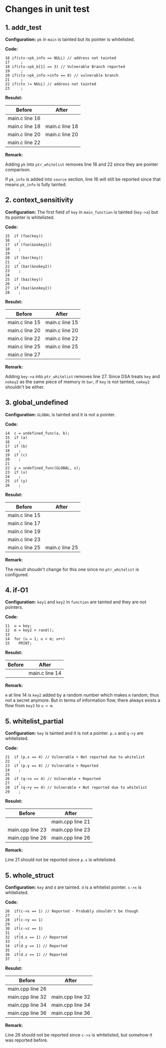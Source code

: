 # Changes in unit test

## 1. addr_test

**Configuration:** `pk` in `main` is tainted but its pointer is whitelisted.

**Code:**

```
16 if(ctx->pk_info == NULL) // address not tainted
17     ;
18 if(ctx->pk_b[1] == 3) // Vulnerable Branch reported
19     ;
20 if(ctx->pk_info->info == 0) // vulnerable branch
21     ;
22 if(ctx != NULL) // address not tainted
23     ;
```

**Resulst:**

|     Before     |      After     |
|----------------|----------------|
| main.c line 16 |                |
| main.c line 18 | main.c line 18 |
| main.c line 20 | main.c line 20 |
| main.c line 22 |                |

**Remark:**

Adding `pk` into `ptr_whitelist` removes line 16 and 22 since they are pointer comparison.

If `pk_info` is added into `source` section, line 16 will still be reported since that means `pk_info` is fully tainted.

## 2. context_sensitivity

**Configuration:** The first field of `key` in `main_function` is tainted (`key->a`) but its pointer is whitelisted.

**Code:**

```
15  if (foo(key))
16    ;
17  if (foo(&nokey1))
18    ;
19
20  if (bar(key))
21    ;
22  if (bar(&nokey2))
23    ;
24
25  if (baz(key))
26    ;
27  if (baz(&nokey2))
28    ;
```

**Resulst:**

|     Before     |      After     |
|----------------|----------------|
| main.c line 15 | main.c line 15 |
| main.c line 20 | main.c line 20 |
| main.c line 22 | main.c line 22 |
| main.c line 25 | main.c line 25 |
| main.c line 27 |                |

**Remark:**

Adding `key->a` into `ptr_whitelist` removes line 27. Since DSA treats `key` and `nokey2` as the same piece of memory in `bar`, if `key` is not tainted, `nokey2` shouldn't be either.

## 3. global_undefined

**Configuration:** `GLOBAL` is tainted and it is not a pointer.

**Code:**

```
14  c = undefined_func(a, b);
15  if (a)
16    ;
17  if (b)
18    ;
19  if (c)
20    ;
21
22  y = undefined_func(GLOBAL, x);
23  if (x)
24    ;
25  if (y)
26    ;
```

**Resulst:**

|     Before     |      After     |
|----------------|----------------|
| main.c line 15 |                |
| main.c line 17 |                |
| main.c line 19 |                |
| main.c line 23 |                |
| main.c line 25 | main.c line 25 |

**Remark:**

The result shoudn't change for this one since no `ptr_whitelist` is configured.

## 4. if-O1

**Configuration:** `key1` and `key2` in `function` are tainted and they are not pointers.

**Code:**

```
11  u = key;
12  m = key2 + rand();
13
14  for (u = 1; u < m; u++)
15    PRINT;
```

**Resulst:**

|     Before     |      After     |
|----------------|----------------|
|                | main.c line 14 |


**Remark:**

`m` at line 14 is `key2` added by a random number which makes `m` random, thus not a secret anymore. But in terms of information flow, there always exists a flow from `key2` to `u < m`.

## 5. whitelist_partial

**Configuration:** `key` is tainted and it is not a pointer. `p.x` and `q->y` are whitelisted.

**Code:**

```
21  if (p.x == 4) // Vulnerable + Not reported due to whitelist
22    ;
23  if (p.y == 4) // Vulnerable + Reported
24    ;
25
26  if (q->x == 4) // Vulnerable + Reported
27    ;
28  if (q->y == 4) // Vulnerable + Not reported due to whitelist
29    ;
```

**Resulst:**

|      Before      |       After      |
|------------------|------------------|
|                  | main.cpp line 21 |
| main.cpp line 23 | main.cpp line 23 |
| main.cpp line 26 | main.cpp line 26 |


**Remark:**

Line 21 should not be reported since `p.x` is whitelisted.

## 5. whole_struct

**Configuration:** `key` and `d` are tainted. `d` is a whitelist pointer. `c->x` is  whitelisted.

**Code:**

```
26  if(c->x == 1) // Reported - Probably shouldn't be though
27    ;
28  if(c->y == 1)
29    ;
30  if(c->z == 1)
31    ;
32  if(d.x == 1) // Reported
33    ;
34  if(d.y == 1) // Reported
35    ;
36  if(d.z == 1) // Reported
37    ;
```

**Resulst:**

|      Before      |       After      |
|------------------|------------------|
| main.cpp line 26 |                  |
| main.cpp line 32 | main.cpp line 32 |
| main.cpp line 34 | main.cpp line 34 |
| main.cpp line 36 | main.cpp line 36 |


**Remark:**

Line 26 should not be reported since `c->x` is whitelisted, but somehow it was reported before.